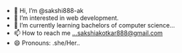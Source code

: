 - 👋 Hi, I’m @sakshi888-ak
- 👀 I’m interested in web development.
- 🌱 I’m currently learning bachelors of computer science...
- 📫 How to reach me ...sakshiakotkar888@gmail.com
- 😄 Pronouns: .she/Her..

<!---
sakshi888-ak/sakshi888-ak is a ✨ special ✨ repository because its `README.md` (this file) appears on your GitHub profile.
You can click the Preview link to take a look at your changes.
--->
